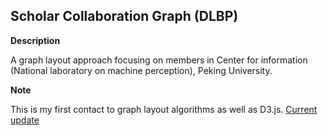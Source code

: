 ## Scholar Collaboration Graph (DLBP)

**Description** 

A graph layout approach focusing on members in Center for information (National laboratory on machine perception), Peking University.

**Note**

This is my first contact to graph layout algorithms as well as D3.js. [Current update](https://shellywhen.github.io/Nothing-At-All/ThirdAttemptGraph.html)